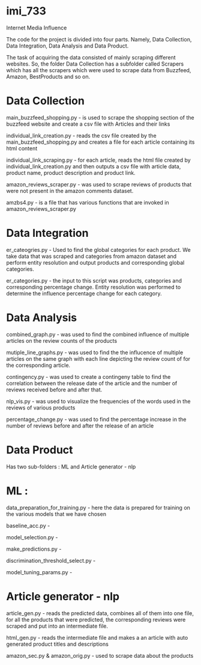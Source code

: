 # imi_733
Internet Media Influence

The code for the project is divided into four parts. Namely, Data Collection, Data Integration, Data Analysis and Data Product.

The task of acquiring the data consisted of mainly scraping different websites. So, the folder Data Collection has a subfolder called Scrapers which has all the scrapers which were used to scrape data from Buzzfeed, Amazon, BestProducts and so on.

# Data Collection
main_buzzfeed_shopping.py - is used to scrape the shopping section of the buzzfeed website and create a csv file with Articles and their links

individual_link_creation.py - reads the csv file created by the main_buzzfeed_shopping.py and creates a file for each article containing its html content

individual_link_scraping.py - for each article, reads the html file created by individual_link_creation.py and then outputs a csv file with article data, product name, product description and product link.

amazon_reviews_scraper.py - was used to scrape reviews of products that were not present in the amazon comments dataset. 

amzbs4.py - is a file that has various functions that are invoked in amazon_reviews_scraper.py

# Data Integration

er_cateogries.py - Used to find the global categories for each product. We take data that was scraped and categories from amazon dataset and perform entity resolution and output products and corresponding global categories.

er_categories.py - the input to this script was products, categories and corresponding percentage change. Entity resolution was performed to determine the influence percentage change for each category.


# Data Analysis

combined_graph.py - was used to find the combined influence of multiple articles on the review counts of the products

mutiple_line_graphs.py - was used to find the the influcence of multiple articles on the same graph with each line depicting the review count of for the corresponding article.

contingency.py - was used to create a contingeny table to find the correlation between the release date of the article and the number of reviews received before and after that.

nlp_vis.py - was used to visualize the frequencies of the words used in the reviews of various products

percentage_change.py - was used to find the percentage increase in the number of reviews before and after the release of an article

# Data Product 

Has two sub-folders : ML and Article generator - nlp

# ML : 

data_preparation_for_training.py - here the data is prepared for training on the various models that we have chosen

baseline_acc.py - 

model_selection.py -

make_predictions.py -

discrimination_threshold_select.py - 

model_tuning_params.py - 

# Article generator - nlp

article_gen.py - reads the predicted data, combines all of them into one file, for all the products that were predicted, the corresponding reviews were scraped and put into an intermediate file.

html_gen.py - reads the intermediate file and makes a an article with auto generated product titles and descriptions

amazon_sec.py & amazon_orig.py - used to scrape data about the products 


